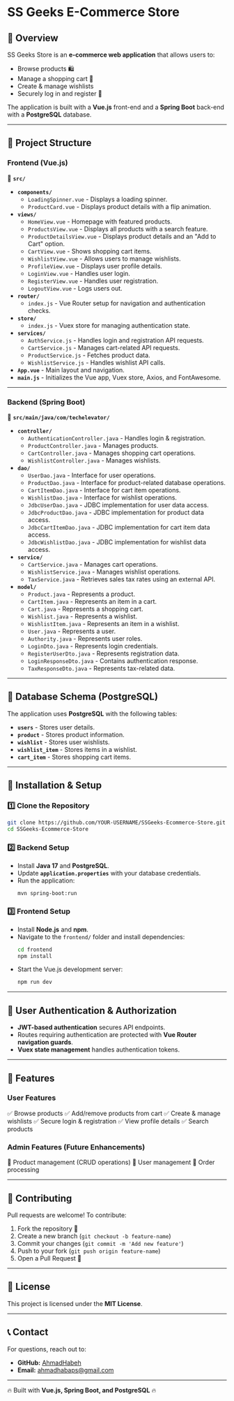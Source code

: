# **SS Geeks E-Commerce Store**

## **🛒 Overview**
SS Geeks Store is an **e-commerce web application** that allows users to:
- Browse products 🛍️
- Manage a shopping cart 🛒
- Create & manage wishlists 
- Securely log in and register 🔐

The application is built with a **Vue.js** front-end and a **Spring Boot** back-end with a **PostgreSQL** database.

---

## **📁 Project Structure**

### **Frontend (Vue.js)**
📂 **`src/`**
- **`components/`**
  - `LoadingSpinner.vue` - Displays a loading spinner.
  - `ProductCard.vue` - Displays product details with a flip animation.
- **`views/`**
  - `HomeView.vue` - Homepage with featured products.
  - `ProductsView.vue` - Displays all products with a search feature.
  - `ProductDetailsView.vue` - Displays product details and an "Add to Cart" option.
  - `CartView.vue` - Shows shopping cart items.
  - `WishlistView.vue` - Allows users to manage wishlists.
  - `ProfileView.vue` - Displays user profile details.
  - `LoginView.vue` - Handles user login.
  - `RegisterView.vue` - Handles user registration.
  - `LogoutView.vue` - Logs users out.
- **`router/`**
  - `index.js` - Vue Router setup for navigation and authentication checks.
- **`store/`**
  - `index.js` - Vuex store for managing authentication state.
- **`services/`**
  - `AuthService.js` - Handles login and registration API requests.
  - `CartService.js` - Manages cart-related API requests.
  - `ProductService.js` - Fetches product data.
  - `WishlistService.js` - Handles wishlist API calls.
- **`App.vue`** - Main layout and navigation.
- **`main.js`** - Initializes the Vue app, Vuex store, Axios, and FontAwesome.

---

### **Backend (Spring Boot)**
📂 **`src/main/java/com/techelevator/`**
- **`controller/`**
  - `AuthenticationController.java` - Handles login & registration.
  - `ProductController.java` - Manages products.
  - `CartController.java` - Manages shopping cart operations.
  - `WishlistController.java` - Manages wishlists.
- **`dao/`**
  - `UserDao.java` - Interface for user operations.
  - `ProductDao.java` - Interface for product-related database operations.
  - `CartItemDao.java` - Interface for cart item operations.
  - `WishlistDao.java` - Interface for wishlist operations.
  - `JdbcUserDao.java` - JDBC implementation for user data access.
  - `JdbcProductDao.java` - JDBC implementation for product data access.
  - `JdbcCartItemDao.java` - JDBC implementation for cart item data access.
  - `JdbcWishlistDao.java` - JDBC implementation for wishlist data access.
- **`service/`**
  - `CartService.java` - Manages cart operations.
  - `WishlistService.java` - Manages wishlist operations.
  - `TaxService.java` - Retrieves sales tax rates using an external API.
- **`model/`**
  - `Product.java` - Represents a product.
  - `CartItem.java` - Represents an item in a cart.
  - `Cart.java` - Represents a shopping cart.
  - `Wishlist.java` - Represents a wishlist.
  - `WishlistItem.java` - Represents an item in a wishlist.
  - `User.java` - Represents a user.
  - `Authority.java` - Represents user roles.
  - `LoginDto.java` - Represents login credentials.
  - `RegisterUserDto.java` - Represents registration data.
  - `LoginResponseDto.java` - Contains authentication response.
  - `TaxResponseDto.java` - Represents tax-related data.

---

## **💾 Database Schema (PostgreSQL)**
The application uses **PostgreSQL** with the following tables:
- **`users`** - Stores user details.
- **`product`** - Stores product information.
- **`wishlist`** - Stores user wishlists.
- **`wishlist_item`** - Stores items in a wishlist.
- **`cart_item`** - Stores shopping cart items.

---

## **🚀 Installation & Setup**

### **1️⃣ Clone the Repository**
```sh
git clone https://github.com/YOUR-USERNAME/SSGeeks-Ecommerce-Store.git
cd SSGeeks-Ecommerce-Store
```

### **2️⃣ Backend Setup**
- Install **Java 17** and **PostgreSQL**.
- Update **`application.properties`** with your database credentials.
- Run the application:
  ```sh
  mvn spring-boot:run
  ```

### **3️⃣ Frontend Setup**
- Install **Node.js** and **npm**.
- Navigate to the `frontend/` folder and install dependencies:
  ```sh
  cd frontend
  npm install
  ```
- Start the Vue.js development server:
  ```sh
  npm run dev
  ```

---

## **🔐 User Authentication & Authorization**
- **JWT-based authentication** secures API endpoints.
- Routes requiring authentication are protected with **Vue Router navigation guards**.
- **Vuex state management** handles authentication tokens.

---

## **🎯 Features**
### **User Features**
✅ Browse products
✅ Add/remove products from cart
✅ Create & manage wishlists
✅ Secure login & registration
✅ View profile details
✅ Search products

### **Admin Features (Future Enhancements)**
🔹 Product management (CRUD operations)
🔹 User management
🔹 Order processing





---

## **🤝 Contributing**
Pull requests are welcome! To contribute:
1. Fork the repository 🍴
2. Create a new branch (`git checkout -b feature-name`)
3. Commit your changes (`git commit -m 'Add new feature'`)
4. Push to your fork (`git push origin feature-name`)
5. Open a Pull Request 📌

---

## **📜 License**
This project is licensed under the **MIT License**.

---

## **📞 Contact**
For questions, reach out to:
- **GitHub:** [AhmadHabeh](https://github.com/AhmadHabeh)
- **Email:** ahmadhabaps@gmail.com

---

🔥 Built with **Vue.js, Spring Boot, and PostgreSQL** 🔥

